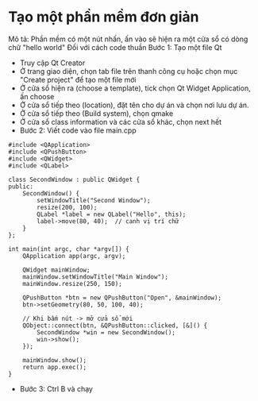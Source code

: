 # Tạo một phần mềm đơn giản
Mô tả: Phần mềm có một nút nhấn, ấn vào sẽ hiện ra một cửa sổ có dòng chữ "hello world"
Đối với cách code thuần
Bước 1: Tạo một file Qt
- Truy cập Qt Creator
- Ở trang giao diện, chọn tab file trên thanh công cụ hoặc chọn mục "Create project"  để tạo một file mới
- Ở cửa sổ hiện ra (choose a template), tick chọn Qt Widget Application, ấn choose
- Ở cửa sổ tiếp theo (location), đặt tên cho dự án và chọn nơi lưu dự án.
- Ở cửa sổ tiếp theo (Build system), chọn qmake  
- Ở cửa sổ class information và các cửa sổ khác, chọn next hết
- Bước 2: Viết code vào file main.cpp
```
#include <QApplication>
#include <QPushButton>
#include <QWidget>
#include <QLabel>

class SecondWindow : public QWidget {
public:
    SecondWindow() {
        setWindowTitle("Second Window");
        resize(200, 100);
        QLabel *label = new QLabel("Hello", this);
        label->move(80, 40);  // canh vị trí chữ
    }
};

int main(int argc, char *argv[]) {
    QApplication app(argc, argv);

    QWidget mainWindow;
    mainWindow.setWindowTitle("Main Window");
    mainWindow.resize(250, 150);

    QPushButton *btn = new QPushButton("Open", &mainWindow);
    btn->setGeometry(80, 50, 100, 40);

    // Khi bấm nút -> mở cửa sổ mới
    QObject::connect(btn, &QPushButton::clicked, [&]() {
        SecondWindow *win = new SecondWindow();
        win->show();
    });

    mainWindow.show();
    return app.exec();
}

```
- Bước 3: Ctrl B và chạy
